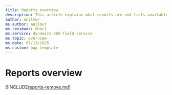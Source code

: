 ```yaml
---
title: Reports overview
description: This article explains what reports are and lists available reports in Dynamics 365 Field Service and the Resource Scheduling Optimization Add-in.
author: anilmur
ms.author: anilmur
ms.reviewer: mhart
ms.service: dynamics-365-field-service
ms.topic: overview 
ms.date: 05/13/2025
ms.custom: bap-template 
---
```


# Reports overview

[!INCLUDE[reports-remove.md](../includes/reports-remove.md)]

<!--- 
Reports are a collection of charts and visuals, built with Microsoft Power BI. They're based on a data set to get a quick view into core metrics. Resource and operations managers can monitor key operational metrics to gauge the performance of resources and their scheduling strategy. Reports can help explore important business-related questions, such as:

- Are my resources being used efficiently over a given time period?
- What is the average discrepancy between estimated and actual completion times for tasks and work orders?
- Are tasks and resources being matched effectively?

With answers to these questions, scheduling managers can develop an effective resource scheduling strategy and that saves cost and time and improves customer experiences.

Dynamics 365 Field Service and the Resource Scheduling Optimization Add-in provide reports that focus on different scenarios and user needs:

- The [Resource and utilization report](resource-utilization-report.md), which is included with Field Service.
- The [Work order summary report](work-order-summary-report.md), which is included with Field Service.
- The [Admin report](rso-admin-report.md), included with the Resource Scheduling Optimization Add-in.
- The [Optimization summary report](rso-optimization-summary-report.md), included with the Resource Scheduling Optimization Add-in.

Other than editing filters and drill-down actions, the reports aren't configurable or customizable.

> [!IMPORTANT]
> Reports are intended to help dispatchers or scheduling managers improve their scheduling strategies and more efficiently schedule resources to improve customer satisfaction. Reports are not intended for use in making, and should not be used to make decisions that affect the employment of an employee or group of employees, including compensation, rewards, seniority, or other rights or entitlements. Customers are solely responsible for using Dynamics 365, including this Reports feature, and any associated feature in compliance with all applicable laws, including laws relating to accessing individual employee analytics and location.

## Prerequisites

Reports are only available to users with **System Administrator** or **Field Service-Administrator** security roles.

| Report name              | Required apps                                                |
|--------------------------|--------------------------------------------------------------|
| Resource and utilization | Field Service                                                |
| Work order summary       | Field Service                                                |
| Admin report             | Field Service<br>Resource Scheduling Optimization Add-in     |
| Optimization summary     | Field Service<br>Resource Scheduling Optimization Add-in     |

## Refresh cadence and data retention

The system refreshes the reports automatically once a day (every 24 hours). The report shows a time stamp in the top right corner when it was last updated.

A warning icon next to the time stamp on the report indicates a delay or an issue with the data refresh. Contact your system administrator to investigate or open a support ticket if the issue persists.

The system pauses the data refresh for reports that aren't opened for two weeks. When a user opens the report again, data will get refreshed in the next refresh cycle.

Report data get retained for 24 months. Storage file size automatically increases when using analytics features. If this increase causes issues or concerns, contact Microsoft Support.

## Provide report access to a security role

Administrators can provide access to reports through security roles.

1. Go to the **Power Platform Environment Settings** app.

1. Under **System**, select  **Security (Preview)** > **Security Roles**.

1. Select the security role that needs access to the reports (for instance, **Field Service – Dispatcher**).

1. Select **Show all tables**.

1. Search for and select each of the following reports. Then, select the Read privilege for the report.

    - Field Service historical analytics - work order summary report
    - Resource scheduling historical analytics - admin and optimization summary report

1. **Save and Close**.

Now the **Field Service - Dispatcher** can see the corresponding report.

## Supported regions for reports

| Region | Name |
| --- | --- |
| North America| NAM |
| South America | SAM |
| Canada | CAN |
| Europe (except Germany) | EUR |
| Asia Pacific Japan | APJ |
| Australia | OCE |
| Japan| JPN |
| India | IND |
| United Kingdom | UK |
| United Arab Emirates | UAE |

## Data model

The system uses the following list of entities to generate reports. If there's no data or you customized these entities, parts of it might show blank.

Field Service entities:

- [*bookableresource*](./developer/reference/entities/bookableresource.md)
- [*bookableresourcebooking*](./developer/reference/entities/bookableresourcebooking.md)
- [*msdyn_resourcerequirement*](./developer/reference/entities/msdyn_resourcerequirement.md)
- [*territory*](./developer/reference/entities/territory.md)
- *calendarrule*
- [*bookableresourcegroup*](./developer/reference/entities/bookableresourcegroup.md)
- [*bookingstatus*](./developer/reference/entities/bookingstatus.md)
- [*msdyn_bookingtimestamp*](./developer/reference/entities/msdyn_bookingtimestamp.md)
- *organization*

Resource Scheduling Optimization entities:

- *resource*
- [*bookableresource*](./developer/reference/entities/bookableresource.md)
- [*territory*](./developer/reference/entities/territory.md)
- [*bookableresourcebooking*](./developer/reference/entities/bookableresourcebooking.md)
- *msdyn_optimizationrequestbooking*
- [*msdyn_resourcerequirement*](./developer/reference/entities/msdyn_resourcerequirement.md)
- [*msdyn_priority*](./developer/reference/entities/msdyn_priority.md)
- *msdyn_routingoptimizationrequest*
- *msdyn_routingprofileconfiguration*
- *calendar*
- *calendarrule*
- [*bookableresourcegroup*](./developer/reference/entities/bookableresourcegroup.md)
- [*bookingstatus*](./developer/reference/entities/bookingstatus.md)
- *organization*

## Next steps

- [Resource and utilization report](resource-utilization-report.md)
- [Optimization summary report](rso-optimization-summary-report.md)

[!INCLUDE[footer-include](../includes/footer-banner.md)]

--->